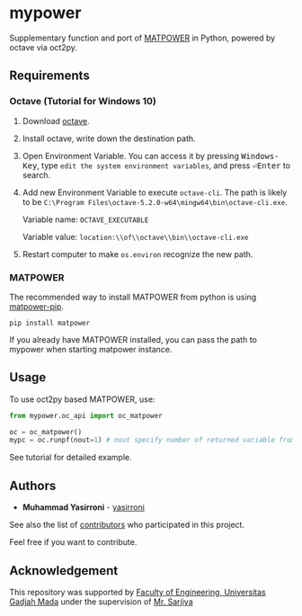 # mypower

Supplementary function and port of [MATPOWER](https://github.com/MATPOWER/matpower) in Python, powered by octave via oct2py.

## Requirements

### Octave (Tutorial for Windows 10)

1. Download [octave](https://www.gnu.org/software/octave/download.html).

2. Install octave, write down the destination path.

3. Open Environment Variable. You can access it by pressing <kbd>Windows-Key</kbd>, type `edit the system environment variables`, and press <kbd>&#9166;Enter</kbd> to search.

4. Add new Environment Variable to execute `octave-cli`. The path is likely to be `C:\Program Files\octave-5.2.0-w64\mingw64\bin\octave-cli.exe`.

    Variable name: `OCTAVE_EXECUTABLE`

    Variable value: `location:\\of\\octave\\bin\\octave-cli.exe`

5. Restart computer to make `os.environ` recognize the new path.

### MATPOWER

The recommended way to install MATPOWER from python is using [matpower-pip](https://github.com/yasirroni/matpower-pip).

```plaintext
pip install matpower
```

If you already have MATPOWER installed, you can pass the path to mypower when starting matpower instance.

## Usage

To use oct2py based MATPOWER, use:

```python
from mypower.oc_api import oc_matpower

oc = oc_matpower()
mypc = oc.runpf(nout=1) # nout specify number of returned variable from Octave
```

See tutorial for detailed example.

## Authors

* **Muhammad Yasirroni** - [yasirroni](https://github.com/yasirroni)

See also the list of [contributors](https://github.com/yasirroni/mypower/graphs/contributors) who participated in this project.

Feel free if you want to contribute.

## Acknowledgement

This repository was supported by [Faculty of Engineering, Universitas Gadjah Mada](https://ft.ugm.ac.id/en/) under the supervision of [Mr. Sarjiya](https://www.researchgate.net/profile/Sarjiya_Sarjiya)
